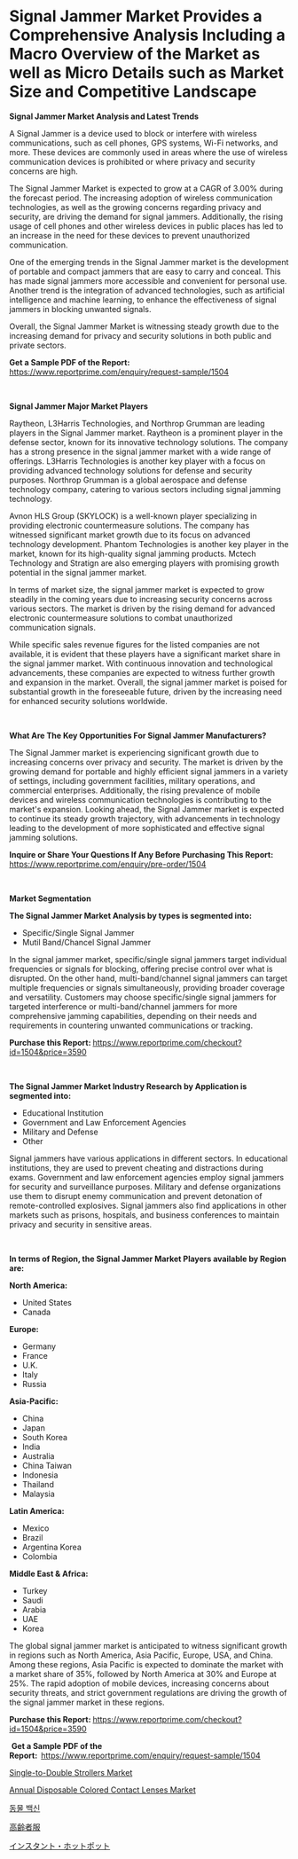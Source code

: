 <p><h1>Signal Jammer Market Provides a Comprehensive Analysis Including a Macro Overview of the Market as well as Micro Details such as Market Size and Competitive Landscape</h1></p><p><strong>Signal Jammer Market Analysis and Latest Trends</strong></p>
<p><p>A Signal Jammer is a device used to block or interfere with wireless communications, such as cell phones, GPS systems, Wi-Fi networks, and more. These devices are commonly used in areas where the use of wireless communication devices is prohibited or where privacy and security concerns are high.</p><p>The Signal Jammer Market is expected to grow at a CAGR of 3.00% during the forecast period. The increasing adoption of wireless communication technologies, as well as the growing concerns regarding privacy and security, are driving the demand for signal jammers. Additionally, the rising usage of cell phones and other wireless devices in public places has led to an increase in the need for these devices to prevent unauthorized communication.</p><p>One of the emerging trends in the Signal Jammer market is the development of portable and compact jammers that are easy to carry and conceal. This has made signal jammers more accessible and convenient for personal use. Another trend is the integration of advanced technologies, such as artificial intelligence and machine learning, to enhance the effectiveness of signal jammers in blocking unwanted signals.</p><p>Overall, the Signal Jammer Market is witnessing steady growth due to the increasing demand for privacy and security solutions in both public and private sectors.</p></p>
<p><strong>Get a Sample PDF of the Report:&nbsp;</strong> <a href="https://www.reportprime.com/enquiry/request-sample/1504">https://www.reportprime.com/enquiry/request-sample/1504</a></p>
<p>&nbsp;</p>
<p><strong>Signal Jammer Major Market Players</strong></p>
<p><p>Raytheon, L3Harris Technologies, and Northrop Grumman are leading players in the Signal Jammer market. Raytheon is a prominent player in the defense sector, known for its innovative technology solutions. The company has a strong presence in the signal jammer market with a wide range of offerings. L3Harris Technologies is another key player with a focus on providing advanced technology solutions for defense and security purposes. Northrop Grumman is a global aerospace and defense technology company, catering to various sectors including signal jamming technology.</p><p>Avnon HLS Group (SKYLOCK) is a well-known player specializing in providing electronic countermeasure solutions. The company has witnessed significant market growth due to its focus on advanced technology development. Phantom Technologies is another key player in the market, known for its high-quality signal jamming products. Mctech Technology and Stratign are also emerging players with promising growth potential in the signal jammer market.</p><p>In terms of market size, the signal jammer market is expected to grow steadily in the coming years due to increasing security concerns across various sectors. The market is driven by the rising demand for advanced electronic countermeasure solutions to combat unauthorized communication signals.</p><p>While specific sales revenue figures for the listed companies are not available, it is evident that these players have a significant market share in the signal jammer market. With continuous innovation and technological advancements, these companies are expected to witness further growth and expansion in the market. Overall, the signal jammer market is poised for substantial growth in the foreseeable future, driven by the increasing need for enhanced security solutions worldwide.</p></p>
<p>&nbsp;</p>
<p><strong>What Are The Key Opportunities For Signal Jammer Manufacturers?</strong></p>
<p><p>The Signal Jammer market is experiencing significant growth due to increasing concerns over privacy and security. The market is driven by the growing demand for portable and highly efficient signal jammers in a variety of settings, including government facilities, military operations, and commercial enterprises. Additionally, the rising prevalence of mobile devices and wireless communication technologies is contributing to the market's expansion. Looking ahead, the Signal Jammer market is expected to continue its steady growth trajectory, with advancements in technology leading to the development of more sophisticated and effective signal jamming solutions.</p></p>
<p><strong>Inquire or Share Your Questions If Any Before Purchasing This Report:</strong> <a href="https://www.reportprime.com/enquiry/pre-order/1504">https://www.reportprime.com/enquiry/pre-order/1504</a></p>
<p>&nbsp;</p>
<p><strong>Market Segmentation</strong></p>
<p><strong>The Signal Jammer Market Analysis by types is segmented into:</strong></p>
<p><ul><li>Specific/Single Signal Jammer</li><li>Mutil Band/Chancel Signal Jammer</li></ul></p>
<p><p>In the signal jammer market, specific/single signal jammers target individual frequencies or signals for blocking, offering precise control over what is disrupted. On the other hand, multi-band/channel signal jammers can target multiple frequencies or signals simultaneously, providing broader coverage and versatility. Customers may choose specific/single signal jammers for targeted interference or multi-band/channel jammers for more comprehensive jamming capabilities, depending on their needs and requirements in countering unwanted communications or tracking.</p></p>
<p><strong>Purchase this Report:&nbsp;</strong><a href="https://www.reportprime.com/checkout?id=1504&price=3590">https://www.reportprime.com/checkout?id=1504&price=3590</a></p>
<p>&nbsp;</p>
<p><strong>The Signal Jammer Market Industry Research by Application is segmented into:</strong></p>
<p><ul><li>Educational Institution</li><li>Government and Law Enforcement Agencies</li><li>Military and Defense</li><li>Other</li></ul></p>
<p><p>Signal jammers have various applications in different sectors. In educational institutions, they are used to prevent cheating and distractions during exams. Government and law enforcement agencies employ signal jammers for security and surveillance purposes. Military and defense organizations use them to disrupt enemy communication and prevent detonation of remote-controlled explosives. Signal jammers also find applications in other markets such as prisons, hospitals, and business conferences to maintain privacy and security in sensitive areas.</p></p>
<p>&nbsp;</p>
<p><strong>In terms of Region, the Signal Jammer Market Players available by Region are:</strong></p>
<p>
    <p> <strong> North America: </strong>
        <ul>
            <li>United States</li>
            <li>Canada</li>
        </ul>
        </p> 
    <p> <strong> Europe: </strong>
        <ul>
            <li>Germany</li>
            <li>France</li>
            <li>U.K.</li>
            <li>Italy</li>
            <li>Russia</li>
        </ul>
        </p> 
    <p> <strong> Asia-Pacific: </strong>
        <ul>
            <li>China</li>
            <li>Japan</li>
            <li>South Korea</li>
            <li>India</li>
            <li>Australia</li>
            <li>China Taiwan</li>
            <li>Indonesia</li>
            <li>Thailand</li>
            <li>Malaysia</li>
        </ul>
        </p> 
    <p> <strong> Latin America: </strong>
        <ul>
            <li>Mexico</li>
            <li>Brazil</li>
            <li>Argentina Korea</li>
            <li>Colombia</li>
        </ul>
        </p> 
    <p> <strong> Middle East & Africa: </strong>
        <ul>
            <li>Turkey</li>
            <li>Saudi</li>
            <li>Arabia</li>
            <li>UAE</li>
            <li>Korea</li>
        </ul>
    </p>
    </p>
<p><p>The global signal jammer market is anticipated to witness significant growth in regions such as North America, Asia Pacific, Europe, USA, and China. Among these regions, Asia Pacific is expected to dominate the market with a market share of 35%, followed by North America at 30% and Europe at 25%. The rapid adoption of mobile devices, increasing concerns about security threats, and strict government regulations are driving the growth of the signal jammer market in these regions.</p></p>
<p><strong>Purchase this Report: </strong><a href="https://www.reportprime.com/checkout?id=1504&price=3590">https://www.reportprime.com/checkout?id=1504&price=3590</a></p>
<p>&nbsp;<strong>Get a Sample PDF of the Report:&nbsp;&nbsp;</strong><a href="https://www.reportprime.com/enquiry/request-sample/1504">https://www.reportprime.com/enquiry/request-sample/1504</a></p>
<p><strong></strong></p>
<p><p><a href="https://github.com/ruddyyedelwadw/Market-Research-Report-List-1/blob/main/single-to-double-strollers-market.md">Single-to-Double Strollers Market</a></p><p><a href="https://github.com/jaidynmorantestelletmjzya/Market-Research-Report-List-2/blob/main/annual-disposable-colored-contact-lenses-market.md">Annual Disposable Colored Contact Lenses Market</a></p><p><a href="https://github.com/Penelolack456456/Market-Research-Report-List-1/blob/main/42007798825.md">동물 백신</a></p><p><a href="https://github.com/ReganWisoky2023/Market-Research-Report-List-1/blob/main/40132139559.md">高齢者服</a></p><p><a href="https://github.com/cbigkbh02719/Market-Research-Report-List-1/blob/main/13744499558.md">インスタント・ホットポット</a></p></p>